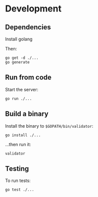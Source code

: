 # Development

## Dependencies

Install golang

Then:

    go get -d ./...
    go generate

## Run from code

Start the server:

    go run ./...

## Build a binary

Install the binary to `$GOPATH/bin/validator`:

    go install ./...

...then run it:

    validator

## Testing

To run tests:

    go test ./...
